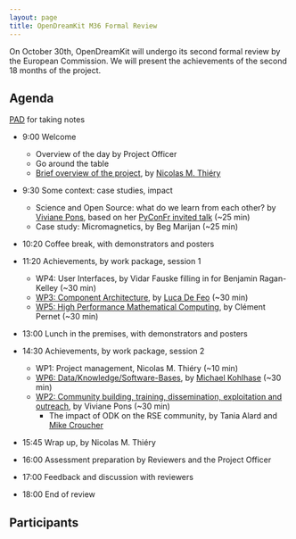 ```yaml
---
layout: page
title: OpenDreamKit M36 Formal Review
---
```


On October 30th, OpenDreamKit will undergo its second formal review
by the European Commission. We will present the achievements of the
second 18 months of the project.

<!-- including [30 deliverables](https://github.com/OpenDreamKit/OpenDreamKit/issues?q=label%3AReportingPeriod2).!-->

## Agenda

[PAD](https://hackmd.io/P0eWyulZSgGWD6i3VDYDCA) for taking notes

- 9:00 Welcome
   - Overview of the day by Project Officer
   - Go around the table
   - [Brief overview of the project](overview-final.pdf), by [Nicolas M. Thiéry](http://Nicolas.Thiery.name)

- 9:30 Some context: case studies, impact
    - Science and Open Source: what do we learn from each other?
      by [Viviane Pons](https://github.com/VivianePons),
      based on her [PyConFr invited talk](https://www.pycon.fr/2018/en/news/2018-09-17-introducig-first-keynote-speaker/)
      (~25 min)
    - Case study: Micromagnetics, by Beg Marijan (~25 min)

- 10:20 Coffee break, with demonstrators and posters

- 11:20 Achievements, by work package, session 1
    - WP4: User Interfaces, by Vidar Fauske filling in for Benjamin Ragan-Kelley (~30 min)
    - [WP3: Component Architecture](WP3/), by [Luca De Feo](https://defeo.lu/) (~30 min)
    - [WP5: High Performance Mathematical Computing](https://github.com/OpenDreamKit/OpenDreamKit/blob/master/ReportingPeriod_2/WP5/WP5.pdf),
      by Clément Pernet (~30 min)
- 13:00 Lunch in the premises, with demonstrators and posters

- 14:30 Achievements, by work package, session 2
    - WP1: Project management, Nicolas M. Thiéry (~10 min)
    - [WP6: Data/Knowledge/Software-Bases](WP6.pdf), by [Michael Kohlhase](http://kwarc.info/kohlhase) (~30 min)
    - [WP2: Community building, training, dissemination, exploitation and outreach](WP2), by Viviane Pons (~30 min)
      - The impact of ODK on the RSE community, by Tania Alard and [Mike Croucher](https://github.com/mikecroucher)
- 15:45 Wrap up, by Nicolas M. Thiéry
- 16:00 Assessment preparation by Reviewers and the Project Officer

- 17:00 Feedback and discussion with reviewers

- 18:00 End of review

## Participants

